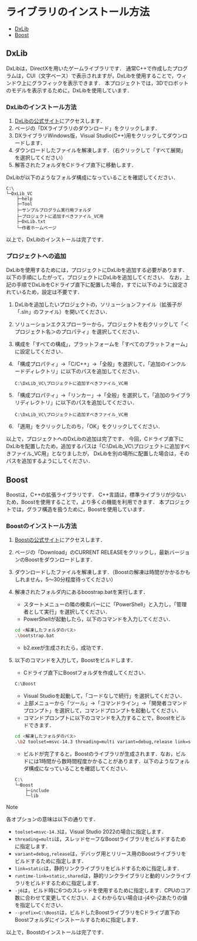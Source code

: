 
# ライブラリのインストール方法

- [DxLib](#dxlib)
- [Boost](#boost)

## DxLib

DxLibは，DirectXを用いたゲームライブラリです．
通常C++で作成したプログラムは，CUI（文字ベース）で表示されますが，DxLibを使用することで，ウィンドウ上にグラフィックを表示できます．
本プロジェクトでは，3Dでロボットのモデルを表示するために，DxLibを使用しています．

### DxLibのインストール方法

1. [DxLibの公式サイト](https://dxlib.xsrv.jp/)にアクセスします．
2. ページの「DXライブラリのダウンロード」をクリックします．
3. DXライブラリWindows版，Visual Studio(C++)用をクリックしてダウンロードします．
4. ダウンロードしたファイルを解凍します．（右クリックして「すべて展開」を選択してください）
5. 解答されたフォルダをCドライブ直下に移動します．

DxLibが以下のようなフォルダ構成になっていることを確認してください．

``` plaintext
C:\
└─DxLib_VC
    ├─help
    ├─Tool
    ├─サンプルプログラム実行用フォルダ
    ├─プロジェクトに追加すべきファイル_VC用
    ├─DxLib.txt
    └─作者ホームページ
```

以上で，DxLibのインストールは完了です．

### プロジェクトへの追加

DxLibを使用するためには，プロジェクトにDxLibを追加する必要があります．
以下の手順にしたがって，プロジェクトにDxLibを追加してください．
なお，上記の手順でDxLibをCドライブ直下に配置した場合，すでに以下のように設定されているため，設定は不要です．

1. DxLibを追加したいプロジェクトの，ソリューションファイル（拡張子が「.sln」のファイル）を開いてください．
2. ソリューションエクスプローラーから，プロジェクトを右クリックして「＜プロジェクト名＞のプロパティ」を選択してください．
3. 構成を「すべての構成」，プラットフォームを「すべてのプラットフォーム」に設定してください．
4. 「構成プロパティ」->「C/C++」->「全般」を選択して，「追加のインクルードディレクトリ」に以下のパスを追加してください．

    ``` plaintext
    C:\DxLib_VC\プロジェクトに追加すべきファイル_VC用
    ```

5. 「構成プロパティ」->「リンカー」->「全般」を選択して，「追加のライブラリディレクトリ」に以下のパスを追加してください．

    ``` plaintext
    C:\DxLib_VC\プロジェクトに追加すべきファイル_VC用
    ```

6. 「適用」をクリックしたのち，「OK」をクリックしてください．

以上で，プロジェクトへのDxLibの追加は完了です．
今回，Cドライブ直下にDxLibを配置したため，追加するパスは「C:\DxLib_VC\プロジェクトに追加すべきファイル_VC用」となりましたが，
DxLibを別の場所に配置した場合は，そのパスを追加するようにしてください．

## Boost

Boostは，C++の拡張ライブラリです．
C++言語は，標準ライブラリが少ないため，Boostを使用することで，より多くの機能を利用できます．
本プロジェクトでは，グラフ構造を扱うために，Boostを使用しています．

### Boostのインストール方法

1. [Boostの公式サイト](https://www.boost.org/)にアクセスします．
2. ページの「Download」のCURRENT RELEASEをクリックし，最新バージョンのBoostをダウンロードします．
3. ダウンロードしたファイルを解凍します．（Boostの解凍は時間がかかるかもしれません，5～30分程度待ってください）
4. 解凍されたフォルダ内にあるboostrap.batを実行します．
    - スタートメニューの隣の検索バーにに「PowerShell」と入力し，「管理者として実行」を選択してください．
    - PowerShellが起動したら，以下のコマンドを入力してください．

    ``` bash
    cd <解凍したフォルダのパス>
    .\bootstrap.bat
    ```

    - b2.exeが生成されたら，成功です．

5. 以下のコマンドを入力して，Boostをビルドします．
    - Cドライブ直下にBoostフォルダを作成してください．

    ``` bash plaintext
    C:\Boost
    ```

    - Visual Studioを起動して，「コードなしで続行」を選択してください．
    - 上部メニューから「ツール」->「コマンドライン」->「開発者コマンドプロンプト」を選択して，コマンドプロンプトを起動してください．
    - コマンドプロンプトに以下のコマンドを入力することで，Boostをビルドできます．

    ``` bash
    cd <解凍したフォルダのパス>
    .\b2 toolset=msvc-14.3 threading=multi variant=debug,release link=static runtime-link=static,shared -j6 --prefix=C:\Boost install
    ```

    - ビルドが完了すると，Boostのライブラリが生成されます．なお，ビルドには1時間から数時間程度かかることがあります．以下のようなフォルダ構成になっていることを確認してください．

    ``` bash plaintext
    C:\
    └─Boost
        ├─include
        └─lib
    ```

> [!NOTE]
> 各オプションの意味は以下の通りです．
>
> - `toolset=msvc-14.3`は，Visual Studio 2022の場合に指定します．
> - `threading=multi`は，スレッドセーフなBoostライブラリをビルドするために指定します．
> - `variant=debug,release`は，デバッグ用とリリース用のBoostライブラリをビルドするために指定します．
> - `link=static`は，静的リンクライブラリをビルドするために指定します．
> - `runtime-link=static,shared`は，静的リンクライブラリと動的リンクライブラリをビルドするために指定します．
> - `-j6`は，ビルド時に6つのスレッドを使用するために指定します．CPUのコア数に合わせて変更してください．よくわからない場合は-j4や-j2あたりの値を指定してください．
> - `--prefix=C:\Boost`は，ビルドしたBoostライブラリをCドライブ直下のBoostフォルダにインストールするために指定します．
>

以上で，Boostのインストールは完了です．
